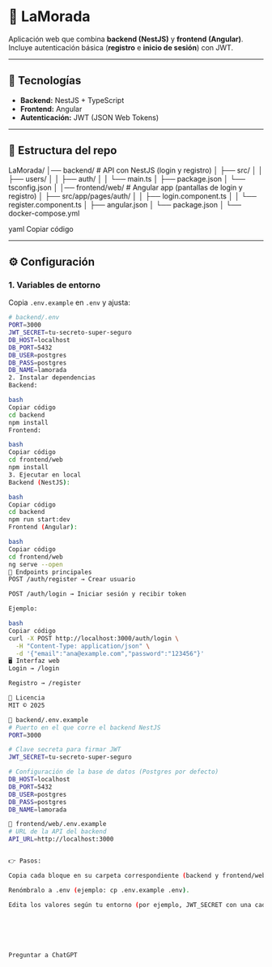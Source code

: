 # 📌 LaMorada

Aplicación web que combina **backend (NestJS)** y **frontend (Angular)**.  
Incluye autenticación básica (**registro** e **inicio de sesión**) con JWT.

---

## 🚀 Tecnologías

- **Backend:** NestJS + TypeScript  
- **Frontend:** Angular  
- **Autenticación:** JWT (JSON Web Tokens)  

---

## 📂 Estructura del repo

LaMorada/
│── backend/ # API con NestJS (login y registro)
│ ├── src/
│ │ ├── users/
│ │ ├── auth/
│ │ └── main.ts
│ ├── package.json
│ └── tsconfig.json
│
│── frontend/web/ # Angular app (pantallas de login y registro)
│ ├── src/app/pages/auth/
│ │ ├── login.component.ts
│ │ └── register.component.ts
│ ├── angular.json
│ └── package.json
│
└── docker-compose.yml

yaml
Copiar código

---

## ⚙️ Configuración

### 1. Variables de entorno

Copia `.env.example` en `.env` y ajusta:

```bash
# backend/.env
PORT=3000
JWT_SECRET=tu-secreto-super-seguro
DB_HOST=localhost
DB_PORT=5432
DB_USER=postgres
DB_PASS=postgres
DB_NAME=lamorada
2. Instalar dependencias
Backend:

bash
Copiar código
cd backend
npm install
Frontend:

bash
Copiar código
cd frontend/web
npm install
3. Ejecutar en local
Backend (NestJS):

bash
Copiar código
cd backend
npm run start:dev
Frontend (Angular):

bash
Copiar código
cd frontend/web
ng serve --open
🧪 Endpoints principales
POST /auth/register → Crear usuario

POST /auth/login → Iniciar sesión y recibir token

Ejemplo:

bash
Copiar código
curl -X POST http://localhost:3000/auth/login \
  -H "Content-Type: application/json" \
  -d '{"email":"ana@example.com","password":"123456"}'
🖥️ Interfaz web
Login → /login

Registro → /register

📄 Licencia
MIT © 2025

📁 backend/.env.example
# Puerto en el que corre el backend NestJS
PORT=3000

# Clave secreta para firmar JWT
JWT_SECRET=tu-secreto-super-seguro

# Configuración de la base de datos (Postgres por defecto)
DB_HOST=localhost
DB_PORT=5432
DB_USER=postgres
DB_PASS=postgres
DB_NAME=lamorada

📁 frontend/web/.env.example
# URL de la API del backend
API_URL=http://localhost:3000


👉 Pasos:

Copia cada bloque en su carpeta correspondiente (backend y frontend/web).

Renómbralo a .env (ejemplo: cp .env.example .env).

Edita los valores según tu entorno (por ejemplo, JWT_SECRET con una cadena segura, o las credenciales reales de tu DB).






Preguntar a ChatGPT
